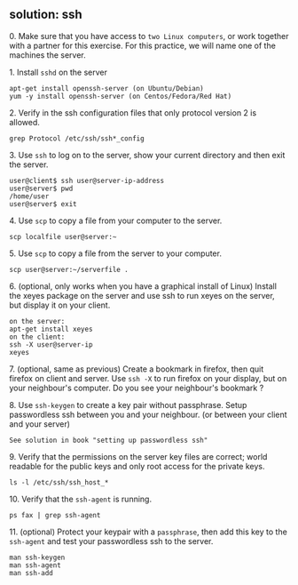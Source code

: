 ## solution: ssh

0\. Make sure that you have access to `two Linux computers`, or work
together with a partner for this exercise. For this practice, we will
name one of the machines the server.

1\. Install `sshd` on the server

    apt-get install openssh-server (on Ubuntu/Debian)
    yum -y install openssh-server (on Centos/Fedora/Red Hat)

2\. Verify in the ssh configuration files that only protocol version 2
is allowed.

    grep Protocol /etc/ssh/ssh*_config

3\. Use `ssh` to log on to the server, show your current directory and
then exit the server.

    user@client$ ssh user@server-ip-address
    user@server$ pwd
    /home/user
    user@server$ exit

4\. Use `scp` to copy a file from your computer to the server.

    scp localfile user@server:~

5\. Use `scp` to copy a file from the server to your computer.

    scp user@server:~/serverfile .

6\. (optional, only works when you have a graphical install of Linux)
Install the xeyes package on the server and use ssh to run xeyes on the
server, but display it on your client.

    on the server:
    apt-get install xeyes
    on the client:
    ssh -X user@server-ip
    xeyes

7\. (optional, same as previous) Create a bookmark in firefox, then quit
firefox on client and server. Use `ssh -X` to run firefox on your
display, but on your neighbour\'s computer. Do you see your neighbour\'s
bookmark ?

8\. Use `ssh-keygen` to create a key pair without passphrase. Setup
passwordless ssh between you and your neighbour. (or between your client
and your server)

    See solution in book "setting up passwordless ssh"

9\. Verify that the permissions on the server key files are correct;
world readable for the public keys and only root access for the private
keys.

    ls -l /etc/ssh/ssh_host_*

10\. Verify that the `ssh-agent` is running.

    ps fax | grep ssh-agent

11\. (optional) Protect your keypair with a `passphrase`, then add this
key to the `ssh-agent` and test your passwordless ssh to the server.

    man ssh-keygen
    man ssh-agent
    man ssh-add

